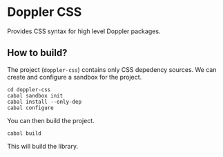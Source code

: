# Doppler CSS

Provides CSS syntax for high level Doppler packages.

## How to build?

The project (`doppler-css`) contains only CSS depedency sources.
We can create and configure a sandbox for the project.

```
cd doppler-css
cabal sandbox init
cabal install --only-dep
cabal configure
```

You can then build the project.

```
cabal build
```

This will build the library.
